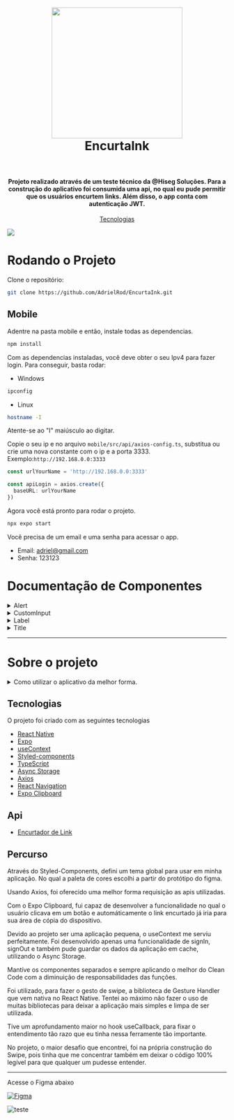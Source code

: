 <h1 align="center">
  <img src="https://www.hisegseguranca.com.br/portaria-virtual/wp-content/uploads/2017/06/logo.png" width="300">
  <br>
  EncurtaInk
</h1>

<p align="center">
  <br/>
</p>

<h4 align="center">
  Projeto realizado através de um teste técnico da @Hiseg Soluções. Para a construção do aplicativo foi consumida uma api, no qual eu pude permitir que os usuários encurtem links. Além disso, o app conta com autenticação JWT.
</h4>

<p align="center">
  <a href="#technologies">Tecnologias</a>
</p>

<img src="https://media.discordapp.net/attachments/773386365311909938/1198795726411534438/Apresentacao_de_Persona_do_Usuario_Geometrico_Corporativo_Simples_em_Laranja_e_Amarelo.png?ex=65c03485&is=65adbf85&hm=45af971f92503818082abd95525632bd6b7d2579a2e4b83225485173743ea681&=&format=webp&quality=lossless&width=821&height=462">


# Rodando o Projeto
Clone o repositório:
```bash
git clone https://github.com/AdrielRod/EncurtaInk.git
```

## Mobile
Adentre na pasta mobile e então, instale todas as dependencias.
```bash
npm install
```

Com as dependencias instaladas, você deve obter o seu Ipv4 para fazer login. Para conseguir, basta rodar:
- Windows
```bash
ipconfig
```
- Linux
```bash
hostname -I
```
Atente-se ao "I" maiúsculo ao digitar.

Copie o seu ip e no arquivo `mobile/src/api/axios-config.ts`, substitua ou crie uma nova constante com o ip e a porta 3333. Exemplo:`http://192.168.0.0:3333`
```ts
const urlYourName = 'http://192.168.0.0:3333'

const apiLogin = axios.create({
  baseURL: urlYourName
})
```

Agora você está pronto para rodar o projeto. 
```bash
npx expo start
```

Você precisa de um email e uma senha para acessar o app.
- Email: adriel@gmail.com
- Senha: 123123

# Documentação de Componentes

<details>
  <summary>Alert</summary>

  ### **Propriedades Aceitas**

| Parâmetro   | Tipo       | Descrição                           |
| :---------- | :--------- | :----------------------------------- |
| `type` | `string` | **Obrigatório**. info | alert-circle - loading|
| `text` | `string` | **Obrigatório** string  |
| `containerStyles` | `ViewStyles` | **Opcional** Estilização de View  |

### type
- Define o tipo de Alert que será renderizado. Atualmente, existem 3.
- - Info: Utilizado para informar o usuário sobre algo.
- - Alert Circle: Utilizado como um alerta.
- - Loading: Utilizado para indicar que algo está carregando.

### text
- Texto que será exibido para o usuário.

### containerStyles
- Estilização adicional para o container do componente.

</details>

<details>
  <summary>CustomInput</summary>

  ### **Propriedades Aceitas**

| Parâmetro   | Tipo       | Descrição                           |
| :---------- | :--------- | :----------------------------------- |
| `type` | `string` | **Obrigatório**. COMMOM | PASSWORD | CREATELINK|
| `placeholder` | `string` | **Obrigatório** string  |
| `value` | `string` | **Obrigatório** string  |
| `setValue` | `function` | **Obrigatório** retorna uma string  |
| `onPress` | `function` | **Opcional** chamada de uma função  |

### type
- Define o tipo de Input que será renderizado. Atualmente, existem 3.
- - COMMOM: Input comum sem botões.
- - PASSWORD: Input com opção de esconder ou mostrar o valor do input
- - CREATELINK: Input com botão que faz a chamada de alguma função.

### placeholder
- Placeholder visivel do input

### value
- Deve receber um state para atualizar o value.

### setValue
- Deve receber um setState para atualizar e receber o value.

### onPress
- Botão visivel para o tipo CREATELINK. Quando clicada, chama uma função.

</details>

<details>
  <summary>Label</summary>

  ### **Propriedades Aceitas**

| Parâmetro   | Tipo       | Descrição                           |
| :---------- | :--------- | :----------------------------------- |
| `type` | `string` | **Obrigatório**. BLACK - WHITE|
| `text` | `string` | **Obrigatório** string  |
| `textStyles` | `TextStyles` | **Opcional** Estilização de Text  |

### type
- Define a cor do Label que será renderizado.
- - White: Label de cor branca
- - Black: Label de cor preta

### text
- Texto que será exibido para o usuário.

### textStyles
- Estilização adicional para o texto.

</details>

<details>
  <summary>Title</summary>

  ### **Propriedades Aceitas**

| Parâmetro   | Tipo       | Descrição                           |
| :---------- | :--------- | :----------------------------------- |
| `type` | `string` | **Obrigatório**. BLACK - WHITE|
| `text` | `string` | **Obrigatório** string  |
| `containerStyles` | `ViewStyles` | **Opcional** Estilização de View  |

### type
- Define a cor do Title que será renderizado.
- - White: Label de cor branca
- - Black: Label de cor preta

### text
- Texto que será exibido para o usuário.

### containerStyles
- Estilização adicional para o view.

</details>

---

# Sobre o projeto
<details>
<summary> Como utilizar o aplicativo da melhor forma.</summary>


### Login
Efetue login com as credenciais acima. Você será direcionado para a tela principal do app.

### Criando uma URL encurtada.
Com uma URL em mão, cole ela no local indicado "Link". Depois, basta apenas apertar o ícone ao lado e sua URL será gerada.

### Favoritando uma URL
Arraste a URL desejada para o lado esquerdo. Será revelado duas opções. Aperte no botão azul, responsável por favoritar a sua URL. Você poderá acessa-la de forma mais rápida ao passar para a segunda tela.

### Desfavoritando uma URL
Na tela de favoritos, arraste a URL desejada para o lado esquerdo. Será revelado duas opções. Aperte no botão azul, responsável por desfavoritar a sua URL.

### Deletando uma URL
Arraste a URL desejada para o lado esquerdo. Será revelado duas opções. Aperte no botão vermelho, responsável por deletar a sua URL. 

</details>

## Tecnologias

O projeto foi criado com as seguintes tecnologias

- [React Native](https://reactnative.dev/)
- [Expo](https://expo.dev/)
- [useContext](https://react.dev/reference/react/useContext)
- [Styled-components](https://styled-components.com/)
- [TypeScript](https://www.typescriptlang.org/)
- [Async Storage](https://react-native-async-storage.github.io/async-storage/docs/usage)
- [Axios](https://axios-http.com/)
- [React Navigation](https://reactnavigation.org/)
- [Expo Clipboard](https://docs.expo.dev/versions/latest/sdk/clipboard/)

## Api
- [Encurtador de Link](https://autocode.com/url/api/temporary/0.3.0/create/)
## Percurso

Através do Styled-Components, defini um tema global para usar em minha aplicação. No qual a paleta de cores escolhi a partir do protótipo do figma.

Usando Axios, foi oferecido uma melhor forma requisição as apis utilizadas.

Com o Expo Clipboard, fui capaz de desenvolver a funcionalidade no qual o usuário clicava em um botão e automáticamente o link encurtado já iria para sua área de cópia do dispositivo.

Devido ao projeto ser uma aplicação pequena, o useContext me serviu perfeitamente. Foi desenvolvido apenas uma funcionalidade de signIn, signOut e também pude guardar os dados da aplicação em cache, utilizando o Async Storage.

Mantíve os componentes separados e sempre aplicando o melhor do Clean Code com a diminuição de responsabilidades das funções.

Foi utilizado, para fazer o gesto de swipe, a biblioteca de Gesture Handler que vem nativa no React Native. Tentei ao máximo não fazer o uso de muitas bibliotecas para deixar a aplicação mais simples e limpa de ser utilizada.

Tive um aprofundamento maior no hook useCallback, para fixar o entendimento tão razo que eu tinha nessa ferramente tão importante.

No projeto, o maior desafio que encontrei, foi na própria construção do Swipe, pois tinha que me concentrar também em deixar o código 100% legível para que qualquer um pudesse entender.
___


Acesse o Figma abaixo

[![Figma](https://img.shields.io/badge/figma-%23F24E1E.svg?style=for-the-badge&logo=figma&logoColor=white)](https://www.figma.com/file/Cs5B4G09yG5qktniv7Zk3a/EncurtaLink?type=design&node-id=1%3A285&mode=design&t=TdwMf9Rea3V7Htjh-1) 

![teste](https://media.discordapp.net/attachments/773386365311909938/1198796002526773278/2024-01-21_21-55.png?ex=65c034c7&is=65adbfc7&hm=483de9679c42f08e8d7109eacdca060fad81aa52c45f0bbfbeb48113e85c5713&=&format=webp&quality=lossless)